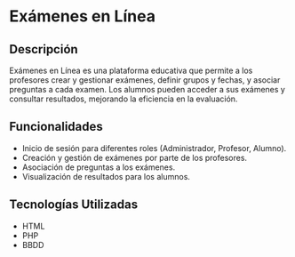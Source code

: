 # Exámenes en Línea

## Descripción
Exámenes en Línea es una plataforma educativa que permite a los profesores crear y gestionar exámenes, definir grupos y fechas, y asociar preguntas a cada examen. Los alumnos pueden acceder a sus exámenes y consultar resultados, mejorando la eficiencia en la evaluación.

## Funcionalidades
- Inicio de sesión para diferentes roles (Administrador, Profesor, Alumno).
- Creación y gestión de exámenes por parte de los profesores.
- Asociación de preguntas a los exámenes.
- Visualización de resultados para los alumnos.

## Tecnologías Utilizadas
- HTML
- PHP
- BBDD